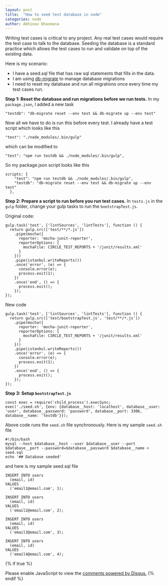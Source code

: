 ```yaml
---
layout: post
title:  "How to seed test database in node"
categories: node
author: Abhinav Dhasmana
---
```

Writing test cases is critical to any project. Any real test cases would require the test case to talk to the database. Seeding the database is a standard practice which allows the test cases to run and validate on top of the existing data.

Here is my scenario:

* I have a seed.sql file that has raw sql statements that fills in the data.
* I am using [db-migrate][db-migrate] to manage database migrations
* I need to reset my database and run all migrations once every time my test cases run.


**Step 1: Reset the database and run migrations before we run tests.**
In my `package.json`, I added a new task


```
"testdb": "db-migrate reset --env test && db-migrate up --env test"
```
Now all we have to do is run this before every test. I already have a test script which looks like this

```
"test": "./node_modules/.bin/gulp"
```

which can be modified to

````
"test": "npm run testdb && ./node_modules/.bin/gulp",
````

So my package.json script looks like this

```
scripts: {
    "test": "npm run testdb && ./node_modules/.bin/gulp",
    "testdb": "db-migrate reset --env test && db-migrate up --env test"
  },
```



**Step 2: Prepare a script to run before you run test cases.**
In `tests.js` in the `gulp` folder, change your gulp tasks to run the `bootstrapTest.js`.

Original code:

```
gulp.task('test', ['lintSources', 'lintTests'], function () {
  return gulp.src(['test/**/*.js'])
    .pipe(mocha({
      reporter: 'mocha-junit-reporter',
      reporterOptions: {
        mochaFile: CIRCLE_TEST_REPORTS + '/junit/results.xml'
      }
    }))
    .pipe(istanbul.writeReports())
    .once('error', (e) => {
      console.error(e);
      process.exit(1);
    })
    .once('end', () => {
      process.exit();
    });
});
```

New code

```
gulp.task('test', ['lintSources', 'lintTests'], function () {
  return gulp.src(['test/bootstrapTest.js', 'test/**/*.js'])
    .pipe(mocha({
      reporter: 'mocha-junit-reporter',
      reporterOptions: {
        mochaFile: CIRCLE_TEST_REPORTS + '/junit/results.xml'
      }
    }))
    .pipe(istanbul.writeReports())
    .once('error', (e) => {
      console.error(e);
      process.exit(1);
    })
    .once('end', () => {
      process.exit();
    });
});
```

**Step 3: Setup `bootstrapTest.js`**

```
const exec = require('child_process').execSync;
exec('./seed.sh', {env: {database__host: 'localhost', database__user: 'user', database__password: 'password', database__port: 3306, database__name: 'testdb'}});
```

Above code runs the `seed.sh` file synchronously. Here is my sample `seed.sh` file

```
#!/bin/bash
mysql --host $database__host --user $database__user --port $database__port --password=$database__password $database__name < seed.sql
echo '## Database seeded'
```

and here is my sample seed.sql file

```
INSERT INTO users
  (email, id)
VALUES
  ('email1@email.com', 1);

INSERT INTO users
  (email, id)
VALUES
  ('email2@email.com', 2);

INSERT INTO users
  (email, id)
VALUES
  ('email3@email.com', 3);

INSERT INTO users
  (email, id)
VALUES
  ('email4@email.com', 4);

```











{% if true %}
  <div id="disqus_thread"></div>
  <script>
    var disqus_config = function () {

    this.page.url = "http://www.abhinavdhasmana.in/node/2016/03/28/2016-03-28-seed-test-database-with-nodejs.html"; // Replace PAGE_URL with your page's canonical URL variable
    this.page.identifier = "node/2016/03/28/2016-03-28-seed-test-database-with-nodejs.html";
    };

    (function() { // DON'T EDIT BELOW THIS LINE
      var d = document, s = d.createElement('script');
      s.src = '//abhinavdhasmana.disqus.com/embed.js';
      s.setAttribute('data-timestamp', +new Date());
      (d.head || d.body).appendChild(s);
      })();
  </script>
  <noscript>Please enable JavaScript to view the <a href="https://disqus.com/?ref_noscript" rel="nofollow">comments powered by Disqus.</a></noscript>
{% endif %}

[db-migrate]: https://www.npmjs.com/package/db-migrate